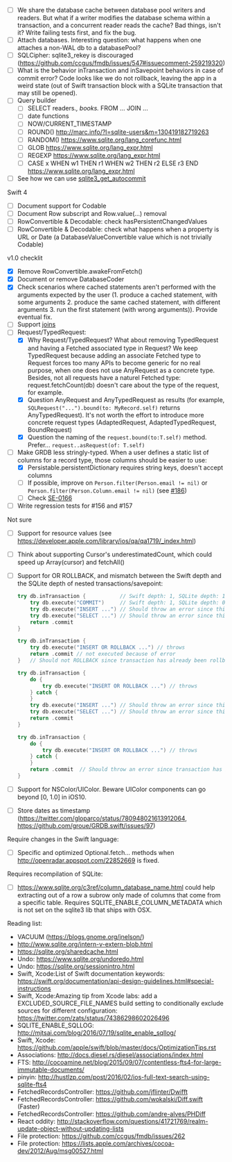 - [ ] We share the database cache between database pool writers and readers. But what if a writer modifies the database schema within a transaction, and a concurrent reader reads the cache? Bad things, isn't it? Write failing tests first, and fix the bug.
- [ ] Attach databases. Interesting question: what happens when one attaches a non-WAL db to a databasePool?
- [ ] SQLCipher: sqlite3_rekey is discouraged (https://github.com/ccgus/fmdb/issues/547#issuecomment-259219320)
- [ ] What is the behavior inTransaction and inSavepoint behaviors in case of commit error? Code looks like we do not rollback, leaving the app in a weird state (out of Swift transaction block with a SQLite transaction that may still be opened).
- [ ] Query builder
    - [ ] SELECT readers.*, books.* FROM ... JOIN ...
    - [ ] date functions
    - [ ] NOW/CURRENT_TIMESTAMP
    - [ ] ROUND() http://marc.info/?l=sqlite-users&m=130419182719263
    - [ ] RANDOM() https://www.sqlite.org/lang_corefunc.html
    - [ ] GLOB https://www.sqlite.org/lang_expr.html
    - [ ] REGEXP https://www.sqlite.org/lang_expr.html
    - [ ] CASE x WHEN w1 THEN r1 WHEN w2 THEN r2 ELSE r3 END https://www.sqlite.org/lang_expr.html
- [ ] See how we can use [sqlite3_get_autocommit](https://www.sqlite.org/capi3ref.html#sqlite3_get_autocommit)

Swift 4

- [ ] Document support for Codable
- [ ] Document Row subscript and Row.value(...) removal
- [ ] RowConvertible & Decodable: check hasPersistentChangedValues
- [ ] RowConvertible & Decodable: check what happens when a property is URL or Date (a DatabaseValueConvertible value which is not trivially Codable)

v1.0 checklit

- [X] Remove RowConvertible.awakeFromFetch()
- [X] Document or remove DatabaseCoder
- [X] Check scenarios where cached statements aren't performed with the arguments expected by the user (1. produce a cached statement, with some arguments 2. produce the same cached statement, with different arguments 3. run the first statement (with wrong arguments)). Provide eventual fix.
- [ ] Support [joins](https://github.com/groue/GRDB.swift/issues/176)
- [ ] Request/TypedRequest:
    - [X] Why Request/TypedRequest? What about removing TypedRequest and having a Fetched associated type in Request?
        We keep TypedRequest because adding an associate Fetched type to Request forces too many APIs to become generic for no real purpose, when one does not use AnyRequest<Void> as a concrete type.
        Besides, not all requests have a naturel Fetched type: request.fetchCount(db) doesn't care about the type of the request, for example.   
    - [X] Question AnyRequest and AnyTypedRequest as results (for example, `SQLRequest("...").bound(to: MyRecord.self)` returns AnyTypedRequest).
        It's not worth the effort to introduce more concrete request types (AdaptedRequest, AdaptedTypedRequest, BoundRequest)
    - [X] Question the naming of the `request.bound(to:T.self)` method. Prefer... `request..asRequest(of: T.self)`
- [ ] Make GRDB less stringly-typed. When a user defines a static list of columns for a record type, those columns should be easier to use:
    - [X] Persistable.persistentDictionary requires string keys, doesn't accept columns
    - [ ] If possible, improve on `Person.filter(Person.email != nil)` or `Person.filter(Person.Column.email != nil)` (see [#186](https://github.com/groue/GRDB.swift/issues/186))
    - [ ] Check [SE-0166](https://github.com/apple/swift-evolution/blob/master/proposals/0166-swift-archival-serialization.md)
- [ ] Write regression tests for #156 and #157

Not sure

- [ ] Support for resource values (see https://developer.apple.com/library/ios/qa/qa1719/_index.html)
- [ ] Think about supporting Cursor's underestimatedCount, which could speed up Array(cursor) and fetchAll()
- [ ] Support for OR ROLLBACK, and mismatch between the Swift depth and the SQLite depth of nested transactions/savepoint:
    
    ```swift
    try db.inTransaction {           // Swift depth: 1, SQLite depth: 1
        try db.execute("COMMIT")     // Swift depth: 1, SQLite depth: 0
        try db.execute("INSERT ...") // Should throw an error since this statement is no longer protected by a transaction
        try db.execute("SELECT ...") // Should throw an error since this statement is no longer protected by a transaction
        return .commit 
    }
    ```

    ```swift
    try db.inTransaction {
        try db.execute("INSERT OR ROLLBACK ...") // throws 
        return .commit // not executed because of error
    }   // Should not ROLLBACK since transaction has already been rollbacked
    ```

    ```swift
    try db.inTransaction {
        do {
            try db.execute("INSERT OR ROLLBACK ...") // throws
        } catch {
        }
        try db.execute("INSERT ...") // Should throw an error since this statement is no longer protected by a transaction
        try db.execute("SELECT ...") // Should throw an error since this statement is no longer protected by a transaction
        return .commit
    }
    ```

    ```swift
    try db.inTransaction {
        do {
            try db.execute("INSERT OR ROLLBACK ...") // throws
        } catch {
        }
        return .commit  // Should throw an error since transaction has been rollbacked and user's intent can not be applied
    }
    ```

- [ ] Support for NSColor/UIColor. Beware UIColor components can go beyond [0, 1.0] in iOS10.
- [ ] Store dates as timestamp (https://twitter.com/gloparco/status/780948021613912064, https://github.com/groue/GRDB.swift/issues/97)


Require changes in the Swift language:

- [ ] Specific and optimized Optional<StatementColumnConvertible>.fetch... methods when http://openradar.appspot.com/22852669 is fixed.


Requires recompilation of SQLite:

- [ ] https://www.sqlite.org/c3ref/column_database_name.html could help extracting out of a row a subrow only made of columns that come from a specific table. Requires SQLITE_ENABLE_COLUMN_METADATA which is not set on the sqlite3 lib that ships with OSX.



Reading list:

- VACUUM (https://blogs.gnome.org/jnelson/)
- http://www.sqlite.org/intern-v-extern-blob.html
- https://sqlite.org/sharedcache.html
- Undo: https://www.sqlite.org/undoredo.html
- Undo: https://sqlite.org/sessionintro.html
- Swift, Xcode:List of Swift documentation keywords: https://swift.org/documentation/api-design-guidelines.html#special-instructions
- Swift, Xcode:Amazing tip from Xcode labs: add a EXCLUDED_SOURCE_FILE_NAMES build setting to conditionally exclude sources for different configuration: https://twitter.com/zats/status/74386298602026496
- SQLITE_ENABLE_SQLLOG: http://mjtsai.com/blog/2016/07/19/sqlite_enable_sqllog/
- Swift, Xcode: https://github.com/apple/swift/blob/master/docs/OptimizationTips.rst
- Associations: http://docs.diesel.rs/diesel/associations/index.html
- FTS: http://cocoamine.net/blog/2015/09/07/contentless-fts4-for-large-immutable-documents/
- pinyin: http://hustlzp.com/post/2016/02/ios-full-text-search-using-sqlite-fts4
- FetchedRecordsController: https://github.com/jflinter/Dwifft
- FetchedRecordsController: https://github.com/wokalski/Diff.swift (Faster)
- FetchedRecordsController: https://github.com/andre-alves/PHDiff
- React oddity: http://stackoverflow.com/questions/41721769/realm-update-object-without-updating-lists
- File protection: https://github.com/ccgus/fmdb/issues/262
- File protection: https://lists.apple.com/archives/cocoa-dev/2012/Aug/msg00527.html
